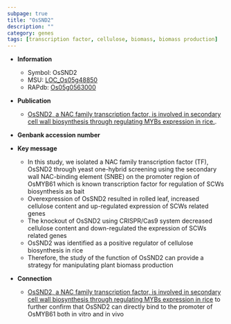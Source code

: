 ```yaml
---
subpage: true
title: "OsSND2"
description: ""
category: genes
tags: [transcription factor, cellulose, biomass, biomass production]
---
```


* **Information**  
    + Symbol: OsSND2  
    + MSU: [LOC_Os05g48850](http://rice.plantbiology.msu.edu/cgi-bin/ORF_infopage.cgi?orf=LOC_Os05g48850)  
    + RAPdb: [Os05g0563000](http://rapdb.dna.affrc.go.jp/viewer/gbrowse_details/irgsp1?name=Os05g0563000)  

* **Publication**  
    + [OsSND2, a NAC family transcription factor, is involved in secondary cell wall biosynthesis through regulating MYBs expression in rice.](N+Y).

* **Genbank accession number**  

* **Key message**  
    + In this study, we isolated a NAC family transcription factor (TF), OsSND2 through yeast one-hybrid screening using the secondary wall NAC-binding element (SNBE) on the promoter region of OsMYB61 which is known transcription factor for regulation of SCWs biosynthesis as bait
    + Overexpression of OsSND2 resulted in rolled leaf, increased cellulose content and up-regulated expression of SCWs related genes
    + The knockout of OsSND2 using CRISPR/Cas9 system decreased cellulose content and down-regulated the expression of SCWs related genes
    + OsSND2 was identified as a positive regulator of cellulose biosynthesis in rice
    + Therefore, the study of the function of OsSND2 can provide a strategy for manipulating plant biomass production

* **Connection**  
    + [OsSND2, a NAC family transcription factor, is involved in secondary cell wall biosynthesis through regulating MYBs expression in rice](ChIP) to  further confirm that OsSND2 can directly bind to the promoter of OsMYB61 both in  vitro and in vivo



